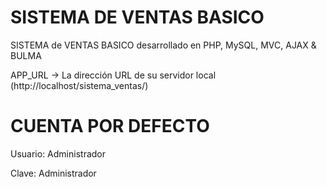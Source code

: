 # SISTEMA DE VENTAS BASICO
SISTEMA de VENTAS BASICO desarrollado en PHP, MySQL, MVC, AJAX &amp; BULMA

<p>APP_URL -> La dirección URL de su servidor local (http://localhost/sistema_ventas/)

# CUENTA POR DEFECTO
<p>Usuario: Administrador</p>
<p>Clave: Administrador</p>
